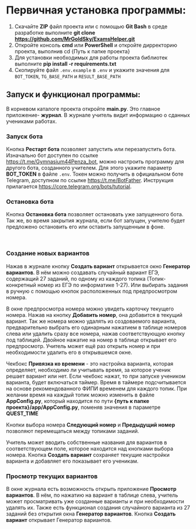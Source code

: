 # Первичная установка программы:

1. Скачайте **ZIP** файл проекта или с помощью **Git Bash** в среде разработке выполните **git clone https://github.com/MrGoldSky/ExamsHelper.git**
2. Откройте консоль **cmd** или **PowerShell** и откройте дирректорию проекта, выполнив cd {Путь к папке проекта}
3. Для установки необходимых для работы проекта библиотек выполните **pip install -r requirements.txt**
4. Скопируйте файл `.env.example` в `.env` и укажите значения для `BOT_TOKEN`, `TG_BASE_PATH` и `RESULT_BASE_PATH`

## Запуск и функционал программы:
В корневом каталоге проекта откройте **main.py**. Это главное приложение- **журнал**. В журнале учитель видит информацию о сданных учениками работах. 

  ### Запуск бота
  Кнопка **Рестарт бота** позволяет запустить или перезапустить бота. Изначально бот доступен по ссылке https://t.me/Gymnasium44Penza_bot, можно настроить программу для другого бота, созданного учителем. 
  Для этого укажите параметр **BOT_TOKEN** в файле `.env`. Токен можно получить в официальном боте Telegram, доступном по ссылке
  https://t.me/BotFather. Инструкция прилагается https://core.telegram.org/bots/tutorial.
  </br>
  
  ### Остановка бота
  Кнопка **Остановка бота** позволяет остановать уже запущенного бота. Так же, во время закрытия журнала, если бот запущен, учителю будет предложено остановить его или оставить запущенным в фоне.

  </br>
  
  ### Создание новых вариантов 
  Нажав в журнале кнопку **Создать вариант** открывается окно **Генератор вариантов**. В нём можно создавать случайный вариант ЕГЭ, содержащий 27 заданий, по одному из каждого топика
  (Топик- конкретный номер из ЕГЭ по информатике 1-27). Или выбирать задания в ручную с помощью кнопок расположенных под предпросмотром номера.
  
  В окне предпросмотра номера можно увидеть карточку текущего номера. Нажав на кнопку **Добавить номер**, она добавится в текущий вариант. Так же номера можно удалять из создоваемого варианта, предварительно выбрать его 
  одинарным нажатием в таблице номеров слева или удалить сразу все номера, нажав соответствующую кнопку под таблицей. Двойное нажатие на номер в таблице открывает его предпросмотр. 
  Учитель может ещё раз открыть номер и при необходимости удалить его в открывшемся окне.

  Чекбокс **Привязка ко времени** - это настройка варианта, которая определяет, необходимо ли учитывать время, за которое ученик решает вариант или нет. Если чекбокс нажат, то при запуске учеником варианта, будет
  включаться таймер. Время в таймере подсчитывается на основе рекомендованного ФИПИ временем для каждого топик. При желании время на каждый топик можно изменить в файле **AppConfig.py**, 
  который находится по пути **{путь к папке проекта}/app/AppConfig.py**, поменяв значения в параметре **QUEST_TIME**

  Кнопки выбора номера **Следующий номер** и **Предыдущий номер** позволяют перемещаться между топиками заданий.
  
  Учитель может вводить собственные названия для вариантов в соответствующем поле, которое находится над кнопками выбора номера.
  Кнопка **Создать вариант** сохраняет текущие настройки варианта и добавляет его показывает его ученикам.
  </br>
  
  ### Просмотр текущих вариантов
  В окне журнала есть возможность открыть приложение **Просмотр вариантов**. В нём, по нажатию на вариант в таблице слева, учитель может просматривать уже созданные варианты и при необходимости удалять их. 
  Также есть функционал создания случайного варианта из 27 заданий без открытия окна **Генератор вариантов**. 
  Кнопка **Создать вариант** открывает Генератор вариантов.
  
